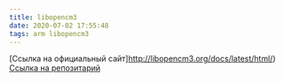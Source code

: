 ```yaml
---
title: libopencm3
date: 2020-07-02 17:55:48
tags: arm libopencm3
---
```

[Ссылка на официальный сайт]http://libopencm3.org/docs/latest/html/)
[Ссылка на репозитарий](https://github.com/libopencm3/libopencm3)

